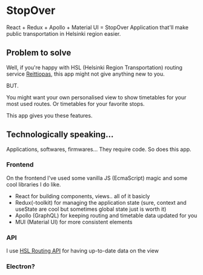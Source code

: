 
# StopOver

React + Redux + Apollo + Material UI = StopOver
Application that'll make public transportation in Helsinki region easier.

## Problem to solve

Well, if you're happy with HSL (Helsinki Region Transportation) routing service [Reittiopas](https://reittiopas.fi), this app might not give anything new to you.

BUT.

You might want your own personalised view to show timetables for your most used routes. Or timetables for your favorite stops.

This app gives you these features.

## Technologically speaking...

Applications, softwares, firmwares... They require code. So does this app.

### Frontend

On the frontend I've used some vanilla JS (EcmaScript) magic and some cool libraries I do like.

- React for building components, views.. all of it basicly
- Redux(-toolkit) for managing the application state (sure, context and useState are cool but sometimes global state just is worth it)
- Apollo (GraphQL) for keeping routing and timetable data updated for you
- MUI (Material UI) for more consistent elements

### API

I use [HSL Routing API](https://digitransit.fi/en/developers/apis/1-routing-api/) for having up-to-date data on the view

### Electron?

